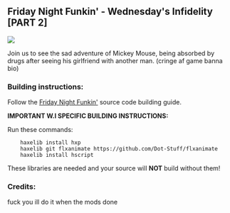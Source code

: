 ## Friday Night Funkin' - Wednesday's Infidelity [PART 2]

![](https://images.gamebanana.com/img/ss/mods/61bb95f0a70be.jpg)

Join us to see the sad adventure of Mickey Mouse, being absorbed by drugs after seeing his girlfriend with another man. (cringe af game banna bio)

### Building instructions:
Follow the [Friday Night Funkin'](https://github.com/ninjamuffin99/Funkin#build-instructions) source code building guide.

****IMPORTANT W.I SPECIFIC BUILDING INSTRUCTIONS:****

Run these commands: 
```
    haxelib install hxp
    haxelib git flxanimate https://github.com/Dot-Stuff/flxanimate
    haxelib install hscript
```
These libraries are needed and your source will **NOT** build without them!

### Credits:
fuck you ill do it when the mods done